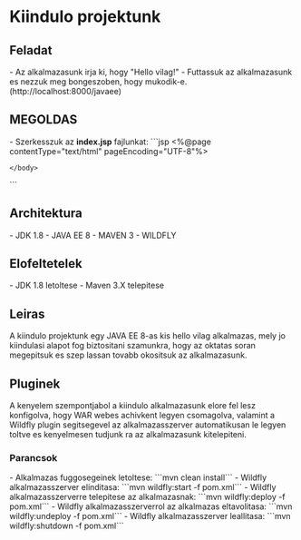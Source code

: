 <h1>Kiindulo projektunk</h1>

<h2>Feladat</h2>
- Az alkalmazasunk irja ki, hogy "Hello vilag!"
- Futtassuk az alkalmazasunk es nezzuk meg bongeszoben, hogy mukodik-e. (http://localhost:8000/javaee)

<h2>MEGOLDAS</h2>
- Szerkesszuk az <b>index.jsp</b> fajlunkat:
```jsp
<%@page contentType="text/html" pageEncoding="UTF-8"%>
<!DOCTYPE HTML PUBLIC "-//W3C//DTD HTML 4.01 Transitional//EN" "http://www.w3.org/TR/html4/loose.dtd">
<html>
    <head>
        <meta http-equiv="Content-Type" content="text/html; charset=UTF-8">
        <title>JSP oldal</title>
    </head>
    <body>

    </body>
</html> 
```

<h2>Architektura</h2>
- JDK 1.8
- JAVA EE 8
- MAVEN 3
- WILDFLY 

<h2>Elofeltetelek</h2>
- JDK 1.8 letoltese
- Maven 3.X telepitese

<h2>Leiras</h2>

A kiindulo projektunk egy JAVA EE 8-as kis hello vilag alkalmazas, mely jo kiindulasi alapot fog biztositani szamunkra, 
hogy az oktatas soran megepitsuk es szep lassan tovabb okositsuk az alkalmazasunk.

<h2>Pluginek</h2>

A kenyelem szempontjabol a kiindulo alkalmazasunk elore fel lesz konfigolva, hogy WAR webes achivkent legyen csomagolva, 
valamint a Wildfly plugin segitsegevel az alkalmazasszerver automatikusan le legyen toltve es kenyelmesen tudjunk ra 
az alkalmazasunk kitelepiteni.

<h3>Parancsok</h3>
- Alkalmazas fuggosegeinek letoltese: ```mvn clean install```
- Wildfly alkalmazasszerver elinditasa: ```mvn wildfly:start -f pom.xml```
- Wildfly alkalmazasszerverre telepitese az alkalmazasnak: ```mvn wildfly:deploy -f pom.xml```
- Wildfly alkalmazasszerverrol az alkalmazas eltavolitasa: ```mvn wildfly:undeploy -f pom.xml```
- Wildfly alkalmazasszerver leallitasa: ```mvn wildfly:shutdown -f pom.xml```